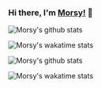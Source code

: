 ### Hi there, I'm [Morsy!](https://discord.gg/juYGt87rQw) 👋
![Morsy's github stats](https://github-readme-stats.vercel.app/api?username=morsycik)

![Morsy's wakatime stats](https://github-readme-stats.vercel.app/api/wakatime?username=Morsycik)

![Morsy's github stats](https://github-readme-stats.vercel.app/api/top-langs/?username=morsycik)

![Morsy's wakatime stats](https://github-readme-stats.vercel.app/api/wakatime?username=Morsycik)

